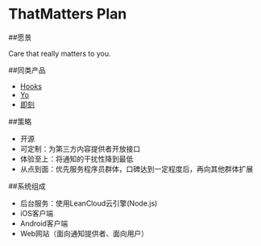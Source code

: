 # ThatMatters Plan

##愿景

Care that really matters to you.

##同类产品

* [Hooks](http://www.gethooksapp.com/)
* [Yo](https://www.justyo.co/)
* [即刻](http://www.ruguoapp.com/)

##策略

* 开源
* 可定制：为第三方内容提供者开放接口
* 体验至上：将通知的干扰性降到最低
* 从点到面：优先服务程序员群体，口碑达到一定程度后，再向其他群体扩展

##系统组成

* 后台服务：使用LeanCloud云引擎(Node.js)
* iOS客户端
* Android客户端
* Web网站（面向通知提供者、面向用户）
